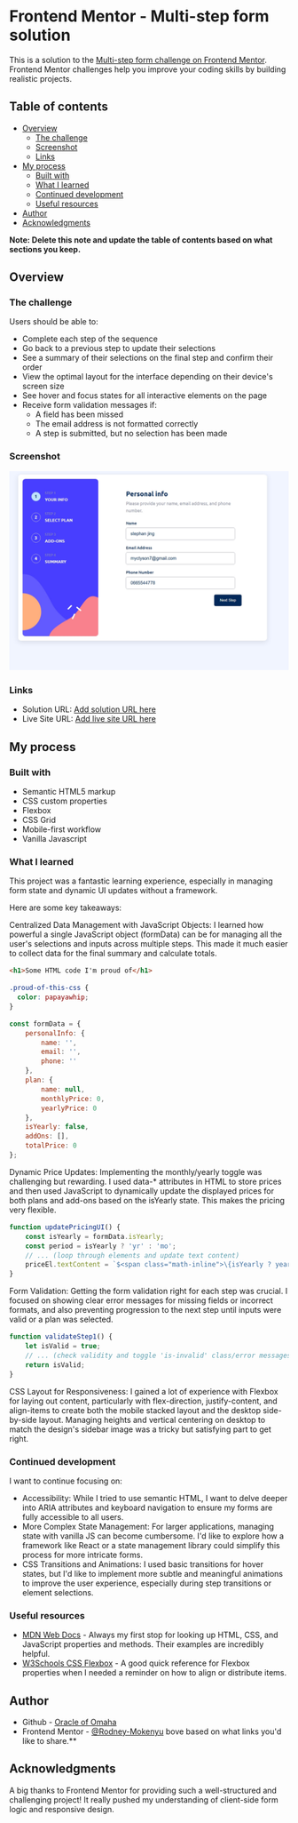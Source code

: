 # Frontend Mentor - Multi-step form solution

This is a solution to the [Multi-step form challenge on Frontend Mentor](https://www.frontendmentor.io/challenges/multistep-form-YVAnSdqQBJ). Frontend Mentor challenges help you improve your coding skills by building realistic projects. 

## Table of contents

- [Overview](#overview)
  - [The challenge](#the-challenge)
  - [Screenshot](#screenshot)
  - [Links](#links)
- [My process](#my-process)
  - [Built with](#built-with)
  - [What I learned](#what-i-learned)
  - [Continued development](#continued-development)
  - [Useful resources](#useful-resources)
- [Author](#author)
- [Acknowledgments](#acknowledgments)

**Note: Delete this note and update the table of contents based on what sections you keep.**

## Overview

### The challenge

Users should be able to:

- Complete each step of the sequence
- Go back to a previous step to update their selections
- See a summary of their selections on the final step and confirm their order
- View the optimal layout for the interface depending on their device's screen size
- See hover and focus states for all interactive elements on the page
- Receive form validation messages if:
  - A field has been missed
  - The email address is not formatted correctly
  - A step is submitted, but no selection has been made

### Screenshot

![](assets/images/screenShotFile.jpeg)



### Links

- Solution URL: [Add solution URL here](https://your-solution-url.com)
- Live Site URL: [Add live site URL here](https://your-live-site-url.com)

## My process

### Built with

- Semantic HTML5 markup
- CSS custom properties
- Flexbox
- CSS Grid
- Mobile-first workflow
- Vanilla Javascript


### What I learned

This project was a fantastic learning experience, especially in managing form state and dynamic UI updates without a framework.

Here are some key takeaways:

Centralized Data Management with JavaScript Objects: I learned how powerful a single JavaScript object (formData) can be for managing all the user's selections and inputs across multiple steps. This made it much easier to collect data for the final summary and calculate totals.
```html
<h1>Some HTML code I'm proud of</h1>
```
```css
.proud-of-this-css {
  color: papayawhip;
}
```
```js
const formData = {
    personalInfo: {
        name: '',
        email: '',
        phone: ''
    },
    plan: {
        name: null,
        monthlyPrice: 0,
        yearlyPrice: 0
    },
    isYearly: false,
    addOns: [],
    totalPrice: 0
};
```
Dynamic Price Updates: Implementing the monthly/yearly toggle was challenging but rewarding. I used data-* attributes in HTML to store prices and then used JavaScript to dynamically update the displayed prices for both plans and add-ons based on the isYearly state. This makes the pricing very flexible.
```js
function updatePricingUI() {
    const isYearly = formData.isYearly;
    const period = isYearly ? 'yr' : 'mo';
    // ... (loop through elements and update text content)
    priceEl.textContent = `$<span class="math-inline">\{isYearly ? yearlyPrice \: monthlyPrice\}/</span>{period}`;
}
```
Form Validation: Getting the form validation right for each step was crucial. I focused on showing clear error messages for missing fields or incorrect formats, and also preventing progression to the next step until inputs were valid or a plan was selected.
```js
function validateStep1() {
    let isValid = true;
    // ... (check validity and toggle 'is-invalid' class/error messages)
    return isValid;
}
```
CSS Layout for Responsiveness: I gained a lot of experience with Flexbox for laying out content, particularly with flex-direction, justify-content, and align-items to create both the mobile stacked layout and the desktop side-by-side layout. Managing heights and vertical centering on desktop to match the design's sidebar image was a tricky but satisfying part to get right.


### Continued development

I want to continue focusing on:

- Accessibility: While I tried to use semantic HTML, I want to delve deeper into ARIA attributes and keyboard navigation to ensure my forms are fully accessible to all users.
- More Complex State Management: For larger applications, managing state with vanilla JS can become cumbersome. I'd like to explore how a framework like React or a state management library could simplify this process for more intricate forms.
- CSS Transitions and Animations: I used basic transitions for hover states, but I'd like to implement more subtle and meaningful animations to improve the user experience, especially during step transitions or element selections.

### Useful resources

- [MDN Web Docs](https://developer.mozilla.org/en-US/) - Always my first stop for looking up HTML, CSS, and JavaScript properties and methods. Their examples are incredibly helpful.
- [W3Schools CSS Flexbox](https://www.w3schools.com/css/css3_flexbox.asp) - A good quick reference for Flexbox properties when I needed a reminder on how to align or distribute items.


## Author

- Github - [Oracle of Omaha](https://github.com/Rodney-Mokenyu)
- Frontend Mentor - [@Rodney-Mokenyu](https://www.frontendmentor.io/profile/Rodney-Mokenyu)
bove based on what links you'd like to share.**

## Acknowledgments

A big thanks to Frontend Mentor for providing such a well-structured and challenging project! It really pushed my understanding of client-side form logic and responsive design.